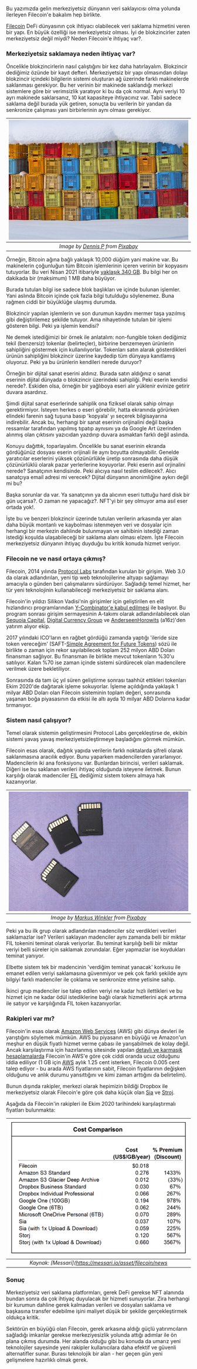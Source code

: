 Bu yazımızda gelin merkeziyetsiz dünyanın veri saklayıcısı olma yolunda ilerleyen Filecoin'e bakalım hep birlikte. 

[Filecoin](https://filecoin.io) DeFi dünyasının çok ihtiyacı olabilecek veri saklama hizmetini veren bir yapı. En büyük özelliği ise merkeziyetsiz olması. İyi de blokzincirler zaten merkeziyetsiz değil miydi? Neden Filecoin'e ihtiyaç var?. 

### Merkeziyetsiz saklamaya neden ihtiyaç var?

Öncelikle blokzincirlerin nasıl çalıştığını bir kez daha hatırlayalım. Blokzincir dediğimiz özünde bir kayıt defteri. Merkeziyetsiz bir yapı olmasından dolayı blokzincir içindeki bilgilerin sistemi oluşturan ağ üzerinde farklı makinelerde saklanması gerekiyor. Bu her verinin bir makinede saklandığı merkezi sistemlere göre bir verimsizlik yaratıyor ki bu da çok normal. Ayni veriyi 10 ayrı makinede saklarsanız, 10 kat kapasiteye ihtiyacınız var. Tabii sadece saklama değil burada yük getiren, sonuçta bu verilerin bir yandan da senkronize çalışması yani birbirlerinin aynı olması gerekiyor. 

| ![storage_plastics](/assets/plastic-5836598_800.jpg)|
|:--:| 
| *Image by [Dennis P](https://pixabay.com/users/dep377-9418974/) from [Pixabay](https://pixabay.com/)*|

Örneğin, Bitcoin ağına bağlı yaklaşık 10,000 düğüm yani makine var. Bu makinelerin çoğunluğun tüm Bitcoin işlemlerinin içeren verinin bir kopyasını tutuyorlar. Bu veri Nisan 2021 itibariyle [yaklaşık 340 GB](https://ycharts.com/indicators/bitcoin_blockchain_size). Bu bilgi her on dakikada bir (maksimum) 1 MB daha büyüyor.

Burada tutulan bilgi ise sadece blok başlıkları ve içinde bulunan işlemler. Yani aslında Bitcoin içinde çok fazla bilgi tutulduğu söylenemez. Buna rağmen ciddi bir büyüklüğe ulaşmış durumda. 

Blokzincir yapılan işlemlerin ve son durumun kaydını mermer taşa yazılmış gibi değiştirilemez şekilde tutuyor. Ama nihayetinde tutulan bir işlemi gösteren bilgi. Peki ya işlemin kendisi? 

Ne demek istediğimizi bir örnek ile anlatalım: non-fungible token dediğimiz tekil (benzersiz) tokenlar (belirteçler), birbirine benzemeyen ürünlerin sahipliğini göstermek için kullanılıyorlar. Tokenları satın alarak gösterdikleri ürünün sahipliğini blokzincir üzerine kaydedip tüm dünyaya kanıtlamış oluyoruz. Peki ya bu ürünlerin kendileri nerede duruyor?

Örneğin bir dijital sanat eserini aldınız. Burada satın aldığınız o sanat eserinin dijital dünyada o blokzincir üzerindeki sahipliği. Peki eserin kendisi nerede?. Eskiden olsa, örneğin bir yağlıboya eseri alır yüklenir evinize getirir duvara asardınız. 

Şimdi dijital sanat eserlerinde sahiplik ona fiziksel olarak sahip olmayı gerektirmiyor. İsteyen herkes o eseri görebilir, hatta ekranında görürken elindeki farenin sağ tuşuna basıp 'kopyala' yı seçerek bilgisayarına indirebilir. Ancak bu, herhangi bir sanat eserinin orijinalini değil başka ressamlar tarafından yapılmış tıpatıp aynısını ya da Google Art üzerinden alınmış olan çıktısını yazıcıdan yazdırıp duvara asmaktan farklı değil aslında. 

Konuyu dağıttık, toparlayalım. Öncelikle bu sanat eserinin ekranda gördüğünüz dosyası eserin orijinali ile aynı boyutta olmayabilir. Genelde yaratıcılar eserlerini yüksek çözünürlükle üretip sonrasında daha düşük çözünürlüklü olarak pazar yerlerlerine koyuyorlar. Peki eserin asıl orjinalini nerede? Sanatçının kendisinde. Peki alıcıya nasıl teslim edilecek?. Alıcı sanatçıya email adresi mi verecek? Dijital dünyanın anonimliğine aykırı değil mi bu? 

Başka sorunlar da var. Ya sanatçının ya da alıcının eseri tuttuğu hard disk bir gün uçarsa?. O zaman ne yapacağız?. NFT'yi bir şey olmuyor ama asıl eser ortada yok!.

İşte bu ve benzeri blokzincir üzerinde tutulan verilerin arkasında yer alan daha büyük montanlı ve kaybolması istenmeyen veri ve dosyalar için herhangi bir merkezin dahlinde bulunmayan ve sahibinin istediği zaman istediği koşulda ulaşabileceği bir saklama alanı olması elzem. İşte Filecoin merkeziyetsiz dünyanın ihtiyaç duyduğu bu kritik konuda hizmet veriyor. 

### Filecoin ne ve nasıl ortaya çıkmış? 

Filecoin, 2014 yılında [Protocol Labs](https://protocol.ai) tarafından kurulan bir girişim. Web 3.0 da olarak adlandırılan, yeni tip web teknolojilerine altyapı sağlamayı amacıyla o günden beri çalışmalarını sürdürüyor. Sağladığı temel hizmet, her tür yeni teknolojinin kullanabileceği merkeziyetsiz bir saklama alanı. 

Filecoin'in yıldızı Silikon Vadisi'nin girişimler için geliştirilen en elit hızlandırıcı programlarından [Y-Combinator'e kabul edilmesi](https://www.ycombinator.com/companies/protocol-labs) ile başlıyor. Bu program sonrası girişim sermayesinin A-takımı olarak adlandırılabilecek olan [Sequoia Capital](https://www.sequoiacap.com), [Digital Currency Group](https://dcg.co) ve [AnderseenHorowits](https://a16z.com) (a16z)'den yatırım alıyor ekip. 

2017 yılındaki ICO'ların en rağbet gördüğü zamanda yaptığı 'ileride size token vereceğim' (SAFT-[Simple Agreement for Future Tokens](https://www.investopedia.com/terms/s/simple-agreement-future-tokens-saft.asp)) sözü ile birlikte o zaman için rekor sayılabilecek toplam 252 milyon ABD Doları finansman sağlıyor. Bu finansman ile birlikte mevcut tokenların %30'u satılıyor. Kalan %70 ise zaman içinde sistemi sürdürecek olan madencilere verilmek üzere bekletiliyor. 

Sonrasında da tam üç yıl süren geliştirme sonrası taahhüt ettikleri tokenları Ekim 2020'de dağıtarak işleme sokuyorlar. İşleme açıldığında yaklaşık 1 milyar ABD Doları olan Filecoin sisteminin toplam değeri, sonrasında yaşanan boğa piyasasının da etkisi ile altı ayda 10 milyar ABD Dolarına kadar tırmanıyor. 

### Sistem nasıl çalışıyor?

Temel olarak sistemin geliştirmesini Protocol Labs gerçekleştirse de, ekibin sistemi yavaş yavaş merkeziyetsizleştirmeye başladığını görmek mümkün. 

Filecoin esas olarak, dağıtık yapıda verilerin farklı noktalarda şifreli olarak saklanmasına aracılık ediyor. Bunu yaparken madencilerden yararlanıyor. Madencilerin iki ana fonksiyonu var. Bunlardan birincisi, verileri saklamak. Diğeri ise bu saklanan verileri ihtiyaç olduğunda isteyene iletmek. Bunun karşılığı olarak madenciler [FIL](https://www.coingecko.com/en/coins/filecoin) dediğimiz sistem tokenı almaya hak kazanıyorlar. 

| ![sd_cards](/assets/sd-card-5206408_800.jpg)|
|:--:| 
| *Image by [Markus Winkler](https://pixabay.com/users/viarami-13458823/) from [Pixabay](https://pixabay.com/)*|

Peki ya bu ilk grup olarak adlandırılan madenciler söz verdikleri verileri saklamazlar ise? Verileri saklayan madenciler aynı zamanda belli bir miktar FIL tokenini teminat olarak veriyorlar. Bu teminat karşılığı belli bir miktar veriyi belli süreler için saklamak zorundalar. Eğer yapmazlar ise koydukları teminat yanıyor. 

Elbette sistem tek bir madencinin 'verdiğim teminat yanacak' korkusu ile emanet edilen veriyi saklamasına güvenmiyor ve pek çok farklı şekilde aynı bilgiyi farklı madenciler ile çoklama ve senkronize etme yetisine sahip. 

İkinci grup madenciler ise talep edilen veriyi ne kadar hızlı ilettikleri ve bu hizmet için ne kadar ödül istediklerine bağlı olarak hizmetlerini açık artırma ile satıyor ve karşılığında FIL token kazanıyorlar. 

### Rakipleri var mı?

Filecoin'in esas olarak [Amazon Web Services](https://aws.amazon.com/tr/) (AWS) gibi dünya devleri ile yarıştığını söylemek mümkün. AWS bu piyasanın en büyüğü ve Amazon'un meşhur en düşük fiyatlı hizmet verme çabası ile yarışabilmek de kolay değil. Ancak karşılaştırma için hazırlanmış sitesinde yapılan [detaylı ve karmaşık hesaplamalarda](https://file.app/) Filecoin'in AWS'e göre çok ciddi oranda ucuz olduğunu iddia ediliyor (1 GB için [AWS](https://aws.amazon.com/s3/pricing/) aylık 1.25 cent isterken, Filecoin 0.005 cent talep ediyor - bu arada AWS fiyatlarının sabit, Filecoin fiyatlarının değişken olduğunu ve anlık durumu yansıttığını ve kimi zaman arttığını da belirtelim). 

Bunun dışında rakipler, merkezi olarak hepimizin bildiği Dropbox ile merkeziyetsiz olarak Filecoin'e göre çok daha küçük olan [Sia](https://sia.tech/) ve [Stroj](https://www.storj.io/). 

Aşağıda da Filecoin'in rakipleri ile Ekim 2020 tarihindeki karşılaştırmalı fiyatları bulunmakta: 

| ![filecoin_rakipler](/assets/filstats_siastats_storj.png)|
|:--:| 
| *Kaynak: [Messari](https://messari.io/asset/filecoin/news*|

### Sonuç

Merkeziyetsiz veri saklama platformları, gerek DeFi gerekse NFT alanında bundan sonra da çok ihtiyaç duyulacak bir hizmeti sunuyorlar. Zira herhangi bir kurumun dahline gerek kalmadan verileri ve dosyaları saklama ve başkasına transfer edebilme işini maliyet düşük bir şekilde gerçekleştirmek oldukça kritik. 

Sektörün en büyüğü olan Filecoin, gerek arkasına aldığı güçlü yatırımcıların sağladığı imkanlar gerekse merkeziyesizlik yolunda attığı adımlar ile ön plana çıkmış durumda. Her alanda olduğu gibi bu konuda da umarız yeni teknolojiler sayesinde yeni rakipler kullanıcılara daha efektif ve güvenli alternatifler sunar. Burası teknolojik bir alan - her geçen gün yeni gelişmelere hazırlıklı olmak gerek. 

